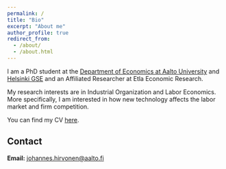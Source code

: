 ```yaml
---
permalink: /
title: "Bio"
excerpt: "About me"
author_profile: true
redirect_from: 
  - /about/
  - /about.html
---
```


I am a PhD student at the [Department of Economics at Aalto University](https://www.aalto.fi/en/department-of-economics "Aalto, Economics") and [Helsinki GSE](https://www.helsinkigse.fi/ "Helsinki GSE") and an Affiliated Researcher at Etla Economic Research.

My research interests are in Industrial Organization and Labor Economics. More specifically, I am interested in how new technology affects the labor market and firm competition.

You can find my CV [here](https://hirvj.github.io/files/CV-Hirvonen.pdf "CV").

## Contact

**Email:** johannes.hirvonen@aalto.fi